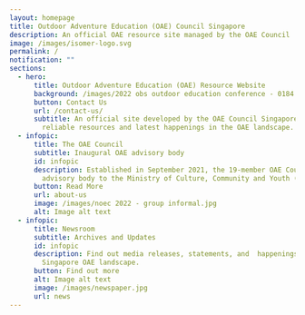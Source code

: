 ```yaml
---
layout: homepage
title: Outdoor Adventure Education (OAE) Council Singapore
description: An official OAE resource site managed by the OAE Council
image: /images/isomer-logo.svg
permalink: /
notification: ""
sections:
  - hero:
      title: Outdoor Adventure Education (OAE) Resource Website
      background: /images/2022 obs outdoor education conference - 0184.jpg
      button: Contact Us
      url: /contact-us/
      subtitle: An official site developed by the OAE Council Singapore to provide
        reliable resources and latest happenings in the OAE landscape.
  - infopic:
      title: The OAE Council
      subtitle: Inaugural OAE advisory body
      id: infopic
      description: Established in September 2021, the 19-member OAE Council is an
        advisory body to the Ministry of Culture, Community and Youth (MCCY).
      button: Read More
      url: about-us
      image: /images/noec 2022 - group informal.jpg
      alt: Image alt text
  - infopic:
      title: Newsroom
      subtitle: Archives and Updates
      id: infopic
      description: Find out media releases, statements, and  happenings in the
        Singapore OAE landscape.
      button: Find out more
      alt: Image alt text
      image: /images/newspaper.jpg
      url: news
---
```

